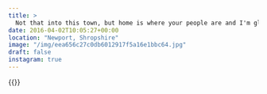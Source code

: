 ```yaml
---
title: >
  Not that into this town, but home is where your people are and I'm glad to be back. 🏡#vsco #VSCOfilm #interior #chiaroscuro
date: 2016-04-02T10:05:27+00:00
location: "Newport, Shropshire"
image: "/img/eea656c27c0db6012917f5a16e1bbc64.jpg"
draft: false
instagram: true
---
```


{{<photo src="/img/eea656c27c0db6012917f5a16e1bbc64.jpg">}}
